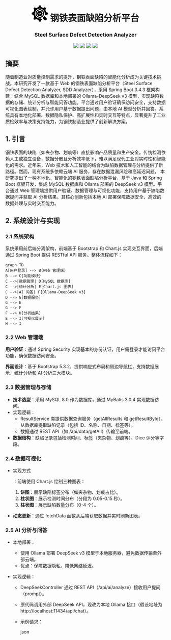 <center>
    <h1><img src="src/main/resources/static/img/sdd-logo.png" width="10%">  钢铁表面缺陷分析平台</h1>
    <h3>Steel Surface Defect Detection Analyzer</h3>
    <p style="white-space: nowrap;">
        <img src="https://img.shields.io/badge/Java-21-red?logo=java">
        <img src="https://img.shields.io/badge/Spring%20Boot-3.4.3-green?logo=spring">
        <img src="https://img.shields.io/badge/MySQL-8.0-teal?logo=mysql">
        <img src="https://img.shields.io/badge/Ollama-deepseekv3-white?logo=ollama">
    </p>
</center>

## 摘要

随着制造业对质量控制需求的提升，钢铁表面缺陷的智能化分析成为关键技术挑战。本研究开发了一款基于 Web 的钢铁表面缺陷分析平台（Steel Surface Defect Detection Analyzer, SDD Analyzer），采用 Spring Boot 3.4.3 框架构建，结合 MySQL 数据库和本地部署的 Ollama-DeepSeek v3 模型，实现缺陷数据的存储、统计分析与智能问答功能。平台通过用户验证确保访问安全，支持数据可视化图表绘制，并允许用户基于数据提出问题，由本地 AI 模型分析并回答。系统具有本地化部署、数据隐私保护、高扩展性和实时交互等特点，显著提升了工业质检效率与决策支持能力，为钢铁制造业提供了创新解决方案。 

## 1. 引言

钢铁表面的缺陷（如夹杂物、划痕等）直接影响产品质量和生产安全。传统检测依赖人工或独立设备，数据分散且分析效率低下，难以满足现代工业对实时性和智能化的需求。近年来，Web 技术和人工智能的结合为缺陷数据管理与分析提供了新路径。然而，现有系统多依赖云端 AI 服务，存在数据泄漏风险和高延迟问题。 本研究提出了一种本地化、智能化的钢铁表面缺陷分析平台，基于 Java 和 Spring Boot 框架开发，集成 MySQL 数据库和 Ollama 部署的 DeepSeek v3 模型。平台通过 Web 管理端提供用户验证、数据管理与可视化功能，支持用户基于缺陷数据提问并获取 AI 分析结果。其核心创新包括本地 AI 部署保障数据安全、高效的数据处理与实时交互能力。

## 2. 系统设计与实现 

### 2.1 系统架构
系统采用前后端分离架构，前端基于 Bootstrap 和 Chart.js 实现交互界面，后端通过 Spring Boot 提供 RESTful API 服务。整体流程如下： 

```mermaid
graph TD    
A[用户登录] --> B(Web 管理端)    
B --> C{功能模块}    
C -->|数据管理| D[MySQL 数据库]    
C -->|统计分析| E[Chart.js 图表]    
C -->|AI 问答| F[Ollama-DeepSeek v3]    
D --> G[数据服务]    
G --> E    
G --> F    
F --> H[分析结果]    
E --> I[可视化展示]    
H --> I
```

### 2.2 Web 管理端

**用户验证**：通过 Spring Security 实现基本的身份认证，用户需登录才能访问平台功能，确保数据访问安全。

**界面设计**：基于 Bootstrap 5.3.2，提供响应式布局和侧边导航栏，支持数据展示、统计分析和 AI 分析三大模块。

### 2.3 数据管理与存储

- **技术选型**：采用 MySQL 8.0 作为数据库，通过 MyBatis 3.0.4 实现数据访问。
- 实现逻辑：
  - ResultService 类提供数据查询服务（getAllResults 和 getResultById），从数据库提取缺陷记录（包括 ID、名称、日期、标签等）。
  - 数据通过 REST API（如 /api/data/getAll）传输至前端。
- **数据结构**：缺陷记录包括检测时间、标签（夹杂物、划痕等）、Dice 评分等字段。

### 2.4 数据可视化

- 实现方式

  ：前端使用 Chart.js 绘制三种图表：

  1. **饼图**：展示缺陷标签分布（如夹杂物、划痕占比）。
  2. **柱状图**：展示检测时间分布（分段为 0.05-0.15 秒）。
  3. **柱状图**：展示缺陷数量分布（0-4 个）。

- **动态更新**：通过 fetchData 函数从后端获取数据并实时刷新图表。

### 2.5 AI 分析与问答

- 本地部署：

  - 使用 Ollama 部署 DeepSeek v3 模型于本地服务器，避免数据传输至外部云端。
  - 优点：保障数据隐私，降低网络延迟。

- 实现逻辑：

  - DeepSeekController 通过 REST API（/api/ai/analyze）接收用户提问（prompt）。

  - 原代码调用外部 DeepSeek API，现改为本地 Ollama 接口（假设地址为 http://localhost:11434/api/chat）。

  - 示例请求：

    json